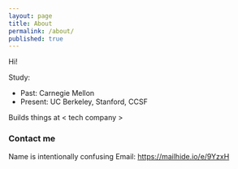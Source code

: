 ```yaml
---
layout: page
title: About
permalink: /about/
published: true
---
```


Hi!

Study:
- Past: Carnegie Mellon
- Present: UC Berkeley, Stanford, CCSF

Builds things at < tech company > 

### Contact me

Name is intentionally confusing
Email:  https://mailhide.io/e/9YzxH
